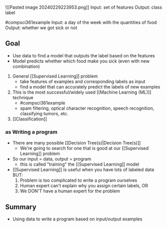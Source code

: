 ![[Pasted image 20240229223953.png]]
Input: set of features
Output: class label

#compsci361example 
Input: a day of the week with the quantities of food
Output: whether we got sick or not

## Goal
- Use data to find a model that outputs the label based on the features
- Model predicts whether which food make you sick (even with new combination)

1. General [[Supervised Learning]] problem
	- take features of examples and corresponding labels as input
	- find a model that can accurately predict the labels of new examples
2. This is the most successful/widely used [[Machine Learning (ML)]] technique
	- #compsci361example 
	- spam filtering, optical character recognition, speech recognition, classifying tumors, etc.
3. [[Classification]]

### as Writing a program
- There are many possible [[Decision Tree(s)|Decision Tree(s)]] 
	- We're going to search for one that is good at our [[Supervised Learning]] problem
- So our input = data, output = program
	- this is called "training" the [[Supervised Learning]] model
- [[Supervised Learning]] is useful when you have lots of labeled data BUT:
	1. Problem is too complicated to write a program ourselves
	2. Human expert can't explain why you assign certain labels, OR 
	3. We DON'T have a human expert for the problem

## Summary
- Using data to write a program based on input/output examples